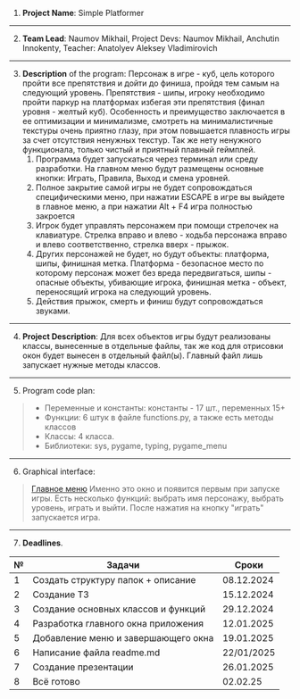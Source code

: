 1. **Project Name**: Simple Platformer

---

2. **Team Lead**: Naumov Mikhail, Project Devs: Naumov Mikhail, Anchutin Innokenty, Teacher: Anatolyev Aleksey
   Vladimirovich

---

3. **Description** of the program: Персонаж в игре - куб, цель которого пройти все препятствия и дойти до финиша,
   пройдя
   тем самым на следующий уровень. Препятствия - шипы, игроку необходимо пройти паркур на
   платформах избегая эти препятствия (финал уровня - желтый куб). Особенность и преимущество заключается в ее
   оптимизации и минимализме, смотреть на минималистичные текстуры очень приятно глазу, при этом повышается плавность
   игры за счет отсутствия ненужных текстур. Так же нету ненужного функционала, только чистый и приятный плавный
   геймплей.
    1. Программа будет запускаться через терминал или среду разработки. На главном меню будут размещены
       основные кнопки: Играть, Правила, Выход и смена уровней.
    2. Полное закрытие самой игры не будет сопровождаться специфическими меню, при нажатии ESCAPE в игре вы выйдете в
       главное меню, а при нажатии Alt + F4 игра полностью закроется
    3. Игрок будет управлять персонажем при помощи стрелочек на клавиатуре. Стрелка вправо и влево - ходьба персонажа
       вправо и влево соответственно, стрелка вверх - прыжок.
    4. Других персонажей не будет, но будут объекты: платформа, шипы, финишная метка. Платформа - безопасное место
       по которому персонаж может без вреда передвигаться, шипы - опасные объекты, убивающие игрока, финишная
       метка - объект, переносящий игрока на следующий уровень.
    5. Действия прыжок, смерть и финиш будут сопровождаться звуками.

---

4. **Project Description**: Для всех объектов игры будут реализованы классы, вынесенные в отдельные файлы, так же код
   для
   отрисовки окон будет вынесен в отдельный файл(ы). Главный файл лишь запускает нужные методы классов.

---

5. Program code plan:

> - Переменные и константы: константы - 17 шт., переменных 15+
> - Функции: 6 штук в файле functions.py, а также есть методы классов
> - Классы: 4 класса.
> - Библиотеки: sys, pygame, typing, pygame_menu

---

6. Graphical interface:

> [Главное меню](main_menu.png) Именно это окно и появится первым при запуске игры. Есть несколько функций:
> выбрать имя персонажу, выбрать уровень, играть и выйти. После нажатия на кнопку "играть" запускается игра.
---

7. **Deadlines**.

| № | Задачи                              | Сроки      |
|---|-------------------------------------|------------|
| 1 | Создать структуру папок + описание  | 08.12.2024 |
| 2 | Создание ТЗ                         | 15.12.2024 |
| 3 | Создание основных классов и функций | 29.12.2024 |
| 4 | Разработка главного окна приложения | 12.01.2025 |
| 5 | Добавление меню и завершающего окна | 19.01.2025 |
| 6 | Написание файла readme.md           | 22/01/2025 |
| 7 | Создание презентации                | 26.01.2025 |
| 8 | Всё готово                          | 02.02.25   |

